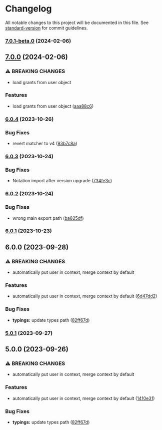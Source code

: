 # Changelog

All notable changes to this project will be documented in this file. See [standard-version](https://github.com/conventional-changelog/standard-version) for commit guidelines.

### [7.0.1-beta.0](https://github.com/kyrisu/access-control/compare/v7.0.0...v7.0.1-beta.0) (2024-02-06)

## [7.0.0](https://github.com/kyrisu/access-control/compare/v6.0.4...v7.0.0) (2024-02-06)


### ⚠ BREAKING CHANGES

* load grants from user object

### Features

* load grants from user object ([aaa88c6](https://github.com/kyrisu/access-control/commit/aaa88c6cf64e5f86a30bd35966dab9cc9fffcd2f))

### [6.0.4](https://github.com/kyrisu/access-control/compare/v6.0.3...v6.0.4) (2023-10-26)


### Bug Fixes

* revert matcher to v4 ([93b7c8a](https://github.com/kyrisu/access-control/commit/93b7c8a52338db01473c99dc72167a44fcb2f272))

### [6.0.3](https://github.com/kyrisu/access-control/compare/v6.0.2...v6.0.3) (2023-10-24)


### Bug Fixes

* Notation import after version upgrade ([734fe3c](https://github.com/kyrisu/access-control/commit/734fe3c00af1c75da066127c037cae7c736d4fb7))

### [6.0.2](https://github.com/kyrisu/access-control/compare/v6.0.1...v6.0.2) (2023-10-24)


### Bug Fixes

* wrong main export path ([ba825df](https://github.com/kyrisu/access-control/commit/ba825df74357e14208aae052d7707f587795efb8))

### [6.0.1](https://github.com/kyrisu/access-control/compare/v6.0.0...v6.0.1) (2023-10-23)

## 6.0.0 (2023-09-28)


### ⚠ BREAKING CHANGES

* automatically put user in context, merge context by default

### Features

* automatically put user in context, merge context by default ([6d47dd2](https://github.com/kyrisu/access-control/commit/6d47dd25c146bd49edf758378e1f5a9ee1a0e320))


### Bug Fixes

* **typings:** update types path ([82ff67d](https://github.com/kyrisu/access-control/commit/82ff67d678c6ad22f06eadad7bed3dd48db5d82d))

### [5.0.1](https://github.com/kyrisu/access-control/compare/v5.0.0...v5.0.1) (2023-09-27)

## 5.0.0 (2023-09-26)


### ⚠ BREAKING CHANGES

* automatically put user in context, merge context by default

### Features

* automatically put user in context, merge context by default ([1410e31](https://github.com/kyrisu/access-control/commit/1410e31438c1def3a53d9c6db2309db59d5201dc))


### Bug Fixes

* **typings:** update types path ([82ff67d](https://github.com/kyrisu/access-control/commit/82ff67d678c6ad22f06eadad7bed3dd48db5d82d))
